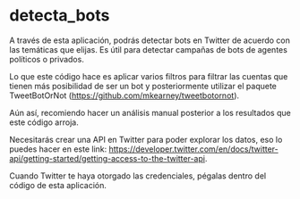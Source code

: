 # detecta_bots

A través de esta aplicación, podrás detectar bots en Twitter de acuerdo con las temáticas que elijas. Es útil para detectar campañas de bots de agentes políticos o privados.

Lo que este código hace es aplicar varios filtros para filtrar las cuentas que tienen más posibilidad de ser un bot y posteriormente utilizar el paquete TweetBotOrNot (https://github.com/mkearney/tweetbotornot). 

Aún así, recomiendo hacer un análisis manual posterior a los resultados que este código arroja. 

Necesitarás crear una API en Twitter para poder explorar los datos, eso lo puedes hacer en este link: https://developer.twitter.com/en/docs/twitter-api/getting-started/getting-access-to-the-twitter-api.

Cuando Twitter te haya otorgado las credenciales, pégalas dentro del código de esta aplicación.
